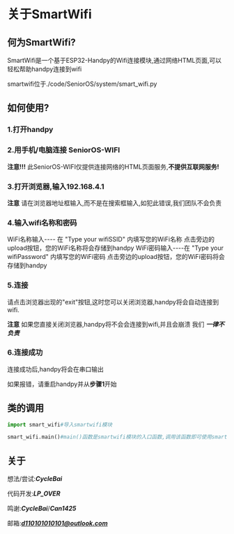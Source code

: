 # 关于SmartWifi

## 何为SmartWifi?

SmartWifi是一个基于ESP32-Handpy的Wifi连接模块,通过网络HTML页面,可以轻松帮助handpy连接到wifi

smartwifi位于./code/SeniorOS/system/smart_wifi.py

## 如何使用?

### 1.打开handpy

### 2.用手机/电脑连接 SeniorOS-WIFI

**注意!!!** 此SeniorOS-WIFI仅提供连接网络的HTML页面服务,**不提供互联网服务!**

### 3.打开浏览器,输入192.168.4.1

**注意** 请在浏览器地址框输入,而不是在搜索框输入,如犯此错误,我们团队不会负责

### 4.输入wifi名称和密码

WiFi名称输入---- 在 "Type your wifiSSID" 内填写您的WiFi名称
点击旁边的upload按钮，您的WiFi名称将会存储到handpy
WiFi密码输入----在 "Type your wifiPassword" 内填写您的WiFi密码
点击旁边的upload按钮，您的WiFi密码将会存储到handpy

### 5.连接

请点击浏览器出现的"exit"按钮,这时您可以关闭浏览器,handpy将会自动连接到wifi.

**注意** 如果您直接关闭浏览器,handpy将不会会连接到wifi,并且会崩溃 我们 ***一律不负责***

### 6.连接成功

连接成功后,handpy将会在串口输出

如果报错，请重启handpy并从**步骤1**开始

## 类的调用

```python
import smart_wifi#导入smartwifi模块

smart_wifi.main()#main()函数是smartwifi模块的入口函数,调用该函数即可使用smartwifi模块,这时您可以从"如何使用"中的第一步开始
```
## 关于

想法/尝试:***CycleBai***

代码开发:***LP_OVER***

鸣谢:***CycleBai***/***Can1425***

邮箱:***d110101010101@outlook.com***